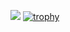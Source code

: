 ![](https://komarev.com/ghpvc/?username=your-github-jktheartheist)
[![trophy](https://github-profile-trophy.vercel.app/?username=jktheartheist)](https://github.com/ryo-ma/github-profile-trophy)
